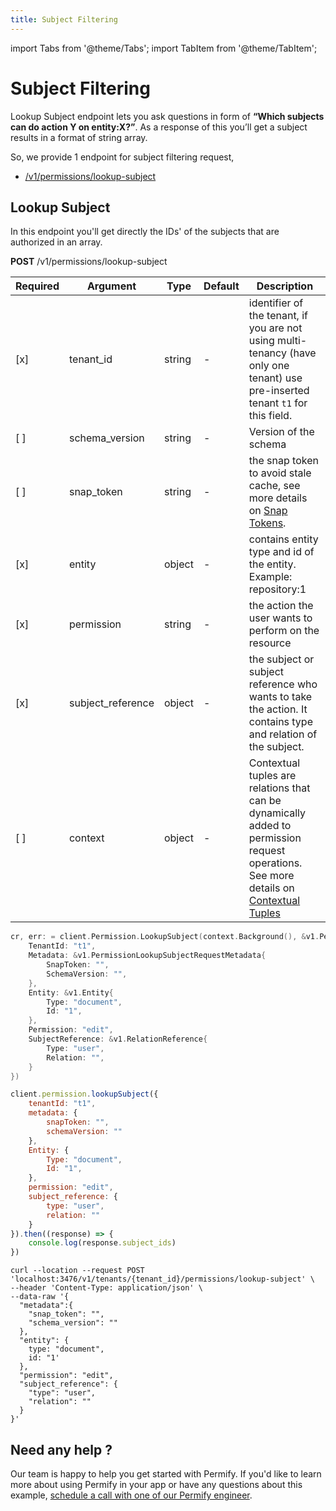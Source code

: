 ```yaml
---
title: Subject Filtering
---
```


import Tabs from '@theme/Tabs';
import TabItem from '@theme/TabItem';

# Subject Filtering

Lookup Subject endpoint lets you ask questions in form of **“Which subjects can do action Y on entity:X?”**. As a response of this you’ll get a subject results in a format of string array.

So, we provide 1 endpoint for subject filtering request,

- [/v1/permissions/lookup-subject](#lookup-subject)

## Lookup Subject

In this endpoint you'll get directly the IDs' of the subjects that are authorized in an array.

**POST** /v1/permissions/lookup-subject

| Required | Argument            | Type     | Default | Description                                                                                                                                                                |
|----------|---------------------|----------|---------|----------------------------------------------------------------------------------------------------------------------------------------------------------------------------|
| [x]      | tenant_id           | string   | -       | identifier of the tenant, if you are not using multi-tenancy (have only one tenant) use pre-inserted tenant `t1` for this field.                                           |
| [ ]      | schema_version      | string   | -       | Version of the schema                                                                                                                                                      |
| [ ]      | snap_token          | string   | -       | the snap token to avoid stale cache, see more details on [Snap Tokens](../../reference/snap-tokens).                                                                       |
| [x]      | entity              | object   | -       | contains entity type and id of the entity. Example: repository:1                                                                                                           |
| [x]      | permission          | string   | -       | the action the user wants to perform on the resource                                                                                                                       |
| [x]      | subject_reference   | object   | -       | the subject or subject reference who wants to take the action. It contains type and relation of the subject.                                                               |
| [ ]      | context   | object   | -       | Contextual tuples are relations that can be dynamically added to permission request operations. See more details on [Contextual Tuples](../../reference/contextual-tuples) |

<Tabs>
<TabItem value="go" label="Go">

```go
cr, err: = client.Permission.LookupSubject(context.Background(), &v1.PermissionLookupSubjectRequest {
    TenantId: "t1",
    Metadata: &v1.PermissionLookupSubjectRequestMetadata{
        SnapToken: "",
        SchemaVersion: "",
    },
    Entity: &v1.Entity{
        Type: "document",
        Id: "1",
    },
    Permission: "edit",
    SubjectReference: &v1.RelationReference{
        Type: "user",
        Relation: "",
    }
})
```

</TabItem>
<TabItem value="node" label="Node">

```javascript
client.permission.lookupSubject({
    tenantId: "t1",
    metadata: {
        snapToken: "",
        schemaVersion: ""
    },
    Entity: {
        Type: "document",
        Id: "1",
    },
    permission: "edit",
    subject_reference: {
        type: "user",
        relation: ""
    }
}).then((response) => {
    console.log(response.subject_ids)
})
```

</TabItem>
<TabItem value="curl" label="cURL">

```curl
curl --location --request POST 'localhost:3476/v1/tenants/{tenant_id}/permissions/lookup-subject' \
--header 'Content-Type: application/json' \
--data-raw '{
  "metadata":{
    "snap_token": "",
    "schema_version": ""
  },
  "entity": {
    type: "document",
    id: "1'
  },
  "permission": "edit",
  "subject_reference": {
    "type": "user",
    "relation": ""
  }
}'
```

</TabItem>
</Tabs>


## Need any help ?

Our team is happy to help you get started with Permify. If you'd like to learn more about using Permify in your app or have any questions about this example, [schedule a call with one of our Permify engineer](https://meetings-eu1.hubspot.com/ege-aytin/call-with-an-expert).
